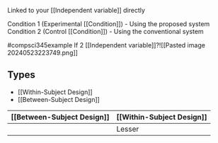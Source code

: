 Linked to your [[Independent variable]] directly

Condition 1 (Experimental [[Condition]]) - Using the proposed system
Condition 2 (Control [[Condition]]) - Using the conventional system

#compsci345example 
If 2 [[Independent variable]]?![[Pasted image 20240523223749.png]]
## Types
- [[Within-Subject Design]]
- [[Between-Subject Design]]

| [[Between-Subject Design]] | [[Within-Subject Design]] |
| -------------------------- | ------------------------- |
|                            | Lesser                    |

